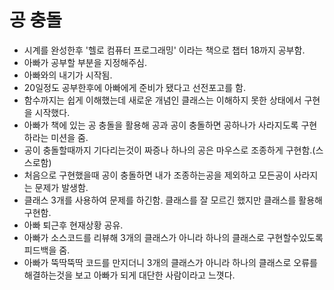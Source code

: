 # 공 충돌 
* 시계를 완성한후 '헬로 컴퓨터 프로그래밍' 이라는 책으로 챕터 18까지 공부함.
* 아빠가 공부할 부분을 지정해주심.
* 아빠와의 내기가 시작됨.
* 20일정도 공부한후에 아빠에게 준비가 됐다고 선전포고를 함.
* 함수까지는 쉽게 이해했는데 새로운 개념인 클래스는 이해하지 못한 상태에서 구현을 시작했다.
* 아빠가 책에 있는 공 충돌을 활용해 공과 공이 충돌하면 공하나가 사라지도록 구현하라는 미션을 줌.
* 공이 충돌할때까지 기다리는것이 짜증나 하나의 공은 마우스로 조종하게 구현함.(스스로함)
* 처음으로 구현했을때 공이 충돌하면 내가 조종하는공을 제외하고 모든공이 사라지는 문제가 발생함.
* 클래스 3개를 사용하여 문제를 하긴함. 클래스를 잘 모르긴 했지만 클래스를 활용해 구현함.
* 아빠 퇴근후 현재상황 공유.
* 아빠가 소스코드를 리뷰해 3개의 클래스가 아니라 하나의 클래스로 구현할수있도록 피드백을 줌.
* 아빠가 뚝딱뚝딱 코드를 만지더니 3개의 클래스가 아니라 하나의 클래스로 오류를 해결하는것을 보고 아빠가 되게 대단한 사람이라고 느꼇다.


